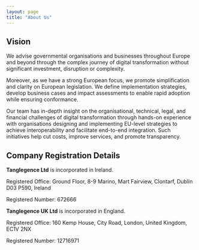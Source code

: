 ```yaml
---
layout: page
title: "About Us"
---
```


## Vision

We advise governmental organisations and businesses throughout Europe and
beyond through the complex journey of digital transformation without
significant investment, disruption or complexity.

Moreover, as we have a strong European focus, we promote simplification and
clarity on European legislation. We define implementation strategies, develop
business cases and impact assessments to enable rapid adoption while ensuring
conformance.

Our team has in-depth insight on the organisational, technical, legal, and
financial challenges of digital transformation through hands-on experience with
organisations designing and implementing EU-level strategies to achieve
interoperability and facilitate end-to-end integration. Such initiatives help
cut costs, improve services, and promote transparency.


## Company Registration Details

**Tanglegence Ltd** is incorporated in Ireland.

Registered Office: Ground Floor, 8-9 Marino, Mart Fairview, Clontarf, Dublin D03 P590, Ireland

Registered Number: 672666


**Tanglegence UK Ltd** is incorporated in England.

Registered Office: 160 Kemp House, City Road, London, United Kingdom, EC1V 2NX

Registered Number: 12716971
